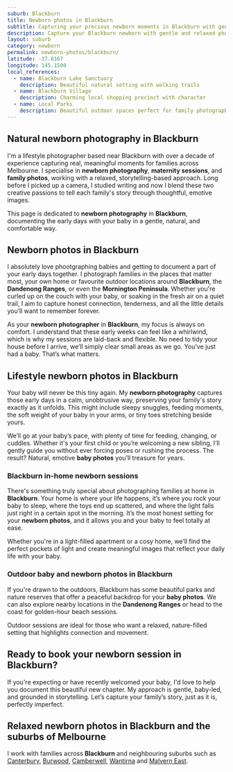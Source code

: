 ```yaml
---
suburb: Blackburn
title: Newborn photos in Blackburn
subtitle: Capturing your precious newborn moments in Blackburn with gentle photography
description: Capture your Blackburn newborn with gentle and relaxed photography. Newborn sessions are available in your home for maximum comfort and convenience.
layout: suburb
category: newborn
permalink: newborn-photos/blackburn/
latitude: -37.8167
longitude: 145.1500
local_references:
  - name: Blackburn Lake Sanctuary
    description: Beautiful natural setting with walking trails
  - name: Blackburn Village
    description: Charming local shopping precinct with character
  - name: Local Parks
    description: Beautiful outdoor spaces perfect for family photography
---
```


## Natural newborn photography in Blackburn

I'm a lifestyle photographer based near Blackburn with over a decade of experience capturing real, meaningful moments for families across Melbourne. I specialise in **newborn photography**, **maternity sessions**, and **family photos**, working with a relaxed, storytelling-based approach. Long before I picked up a camera, I studied writing and now I blend these two creative passions to tell each family's story through thoughtful, emotive images.

This page is dedicated to **newborn photography** in **Blackburn**, documenting the early days with your baby in a gentle, natural, and comfortable way.

## Newborn photos in Blackburn

I absolutely love phootgraphing babies and getting to document a part of your early days together. I photograph families in the places that matter most, your own home or favourite outdoor locations around **Blackburn**, the **Dandenong Ranges**, or even the **Mornington Peninsula**. Whether you're curled up on the couch with your baby, or soaking in the fresh air on a quiet trail, I aim to capture honest connection, tenderness, and all the little details you’ll want to remember forever.

As your **newborn photographer** in **Blackburn**, my focus is always on comfort. I understand that these early weeks can feel like a whirlwind, which is why my sessions are laid-back and flexible. No need to tidy your house before I arrive, we’ll simply clear small areas as we go. You’ve just had a baby. That’s what matters.

## Lifestyle newborn photos in Blackburn

Your baby will never be this tiny again. My **newborn photography** captures those early days in a calm, unobtrusive way, preserving your family's story exactly as it unfolds. This might include sleepy snuggles, feeding moments, the soft weight of your baby in your arms, or tiny toes stretching beside yours.

We’ll go at your baby’s pace, with plenty of time for feeding, changing, or cuddles. Whether it's your first child or you’re welcoming a new sibling, I’ll gently guide you without ever forcing poses or rushing the process. The result? Natural, emotive **baby photos** you’ll treasure for years.

### Blackburn in-home newborn sessions

There's something truly special about photographing families at home in **Blackburn**. Your home is where your life happens, it’s where you rock your baby to sleep, where the toys end up scattered, and where the light falls just right in a certain spot in the morning. It’s the most honest setting for your **newborn photos**, and it allows you and your baby to feel totally at ease.

Whether you're in a light-filled apartment or a cosy home, we’ll find the perfect pockets of light and create meaningful images that reflect your daily life with your baby.

### Outdoor baby and newborn photos in Blackburn

If you're drawn to the outdoors, Blackburn has some beautiful parks and nature reserves that offer a peaceful backdrop for your **baby photos**. We can also explore nearby locations in the **Dandenong Ranges** or head to the coast for golden-hour beach sessions.

Outdoor sessions are ideal for those who want a relaxed, nature-filled setting that highlights connection and movement.

## Ready to book your newborn session in Blackburn?

If you're expecting or have recently welcomed your baby, I'd love to help you document this beautiful new chapter. My approach is gentle, baby-led, and grounded in storytelling. Let’s capture your family’s story, just as it is, perfectly imperfect.

## Relaxed newborn photos in Blackburn and the suburbs of Melbourne

I work with families across **Blackburn** and neighbouring suburbs such as [Canterbury](newborn-photos/canterbury/), [Burwood](newborn-photos/burwood/), [Camberwell](newborn-photos/camberwell/), [Wantirna](newborn-photos/wantirna/) and [Malvern East](newborn-photos/malvern-east/).
